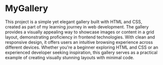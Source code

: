 # MyGallery

This project is a simple yet elegant gallery built with HTML and CSS, created as part of my learning journey in web development. The gallery provides a visually appealing way to showcase images or content in a grid layout, demonstrating proficiency in frontend technologies. With clean and responsive design, it offers users an intuitive browsing experience across different devices. Whether you're a beginner exploring HTML and CSS or an experienced developer seeking inspiration, this gallery serves as a practical example of creating visually stunning layouts with minimal code.
